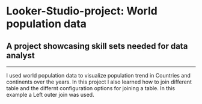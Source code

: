 # Looker-Studio-project: World population data
## A project showcasing skill sets needed for data analyst

***********************************************************************
I used world population data to visualize population trend in Countries and continents over the years.
In this project I also learned how to join different table and the differnt configuration options for joining a table. In this example a Left outer join was used.
